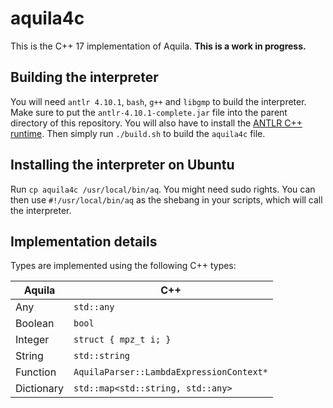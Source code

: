 # aquila4c

This is the C++ 17 implementation of Aquila. **This is a work in progress.**

## Building the interpreter

You will need `antlr 4.10.1`, `bash`, `g++` and `libgmp` to build the interpreter.
Make sure to put the `antlr-4.10.1-complete.jar` file into the parent directory of this repository.
You will also have to install the [ANTLR C++ runtime](https://github.com/antlr/antlr4/blob/master/doc/cpp-target.md).
Then simply run `./build.sh` to build the `aquila4c` file.

## Installing the interpreter on Ubuntu

Run `cp aquila4c /usr/local/bin/aq`. You might need sudo rights.
You can then use `#!/usr/local/bin/aq` as the shebang in your scripts, which will call the interpreter.

## Implementation details

Types are implemented using the following C++ types:

| Aquila     | C++                                      |
|------------|------------------------------------------|
| Any        | `std::any`                               |
| Boolean    | `bool`                                   |
| Integer    | `struct { mpz_t i; }`                    |
| String     | `std::string`                            |
| Function   | `AquilaParser::LambdaExpressionContext*` |
| Dictionary | `std::map<std::string, std::any>`        |
